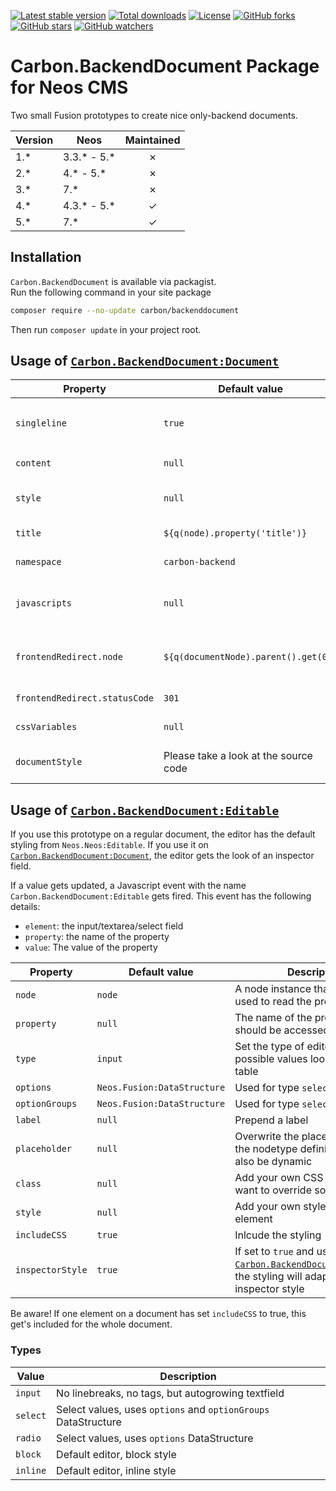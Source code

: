 [![Latest stable version]][packagist] [![Total downloads]][packagist] [![License]][packagist] [![GitHub forks]][fork] [![GitHub stars]][stargazers] [![GitHub watchers]][subscription]

# Carbon.BackendDocument Package for Neos CMS

Two small Fusion prototypes to create nice only-backend documents.

| Version | Neos          | Maintained |
| ------- | ------------- | :--------: |
| 1.\*    | 3.3.\* - 5.\* |     ✗      |
| 2.\*    | 4.\* - 5.\*   |     ✗      |
| 3.\*    | 7.\*          |     ✗      |
| 4.\*    | 4.3.\* - 5.\* |     ✓      |
| 5.\*    | 7.\*          |     ✓      |

## Installation

`Carbon.BackendDocument` is available via packagist.  
Run the following command in your site package

```bash
composer require --no-update carbon/backenddocument
```

Then run `composer update` in your project root.

## Usage of [`Carbon.BackendDocument:Document`]

| Property                      | Default value                         | Description                                                        |
| ----------------------------- | ------------------------------------- | ------------------------------------------------------------------ |
| `singleline`                  | `true`                                | If you want to have a non-centric design, set this to `false`      |
| `content`                     | `null`                                | The content to show                                                |
| `style`                       | `null`                                | Add additional style to the document                               |
| `title`                       | `${q(node).property('title')}`        | The title of the document                                          |
| `namespace`                   | `carbon-backend`                      | The namespace for the css class                                    |
| `javascripts`                 | `null`                                | Add javscript to the document. Please provide also a `script` tag. |
| `frontendRedirect.node`       | `${q(documentNode).parent().get(0)}`  | The node where the user get redirected in the frontend.            |
| `frontendRedirect.statusCode` | `301`                                 | The status code for the redirection                                |
| `cssVariables`                | `null`                                | Add your own CSS custom properties                                 |
| `documentStyle`               | Please take a look at the source code | Modify/add/remove styles for the backend docment                   |

## Usage of [`Carbon.BackendDocument:Editable`]

If you use this prototype on a regular document, the editor has the default styling from `Neos.Neos:Editable`.
If you use it on [`Carbon.BackendDocument:Document`], the editor gets the look of an inspector field.

If a value gets updated, a Javascript event with the name `Carbon.BackendDocument:Editable` gets fired. This event has the following details:

- `element`: the input/textarea/select field
- `property`: the name of the property
- `value`: The value of the property

| Property         | Default value               | Description                                                                                                        |
| ---------------- | --------------------------- | ------------------------------------------------------------------------------------------------------------------ |
| `node`           | `node`                      | A node instance that should be used to read the property.                                                          |
| `property`       | `null`                      | The name of the property which should be accessed                                                                  |
| `type`           | `input`                     | Set the type of editor. For possible values look at the next table                                                 |
| `options`        | `Neos.Fusion:DataStructure` | Used for type `select` and `radio`                                                                                 |
| `optionGroups`   | `Neos.Fusion:DataStructure` | Used for type `select`                                                                                             |
| `label`          | `null`                      | Prepend a label                                                                                                    |
| `placeholder`    | `null`                      | Overwrite the placeholder from the nodetype definition. This can also be dynamic                                   |
| `class`          | `null`                      | Add your own CSS class if you want to override some stylings                                                       |
| `style`          | `null`                      | Add your own style to the root element                                                                             |
| `includeCSS`     | `true`                      | Inlcude the styling                                                                                                |
| `inspectorStyle` | `true`                      | If set to `true` and used under [`Carbon.BackendDocument:Document`], the styling will adapt to the inspector style |

Be aware! If one element on a document has set `includeCSS` to true, this get's included for the whole document.

### Types

| Value    | Description                                                    |
| -------- | -------------------------------------------------------------- |
| `input`  | No linebreaks, no tags, but autogrowing textfield              |
| `select` | Select values, uses `options` and `optionGroups` DataStructure |
| `radio`  | Select values, uses `options` DataStructure                    |
| `block`  | Default editor, block style                                    |
| `inline` | Default editor, inline style                                   |

[packagist]: https://packagist.org/packages/carbon/backenddocument
[latest stable version]: https://poser.pugx.org/carbon/backenddocument/v/stable
[total downloads]: https://poser.pugx.org/carbon/backenddocument/downloads
[license]: https://poser.pugx.org/carbon/backenddocument/license
[github forks]: https://img.shields.io/github/forks/CarbonPackages/Carbon.BackendDocument.svg?style=social&label=Fork
[github stars]: https://img.shields.io/github/stars/CarbonPackages/Carbon.BackendDocument.svg?style=social&label=Stars
[github watchers]: https://img.shields.io/github/watchers/CarbonPackages/Carbon.BackendDocument.svg?style=social&label=Watch
[fork]: https://github.com/CarbonPackages/Carbon.BackendDocument/fork
[stargazers]: https://github.com/CarbonPackages/Carbon.BackendDocument/stargazers
[subscription]: https://github.com/CarbonPackages/Carbon.BackendDocument/subscription
[`carbon.backenddocument:document`]: Resources/Private/Fusion/Document.fusion
[`carbon.backenddocument:editable`]: Resources/Private/Fusion/Editable.fusion
